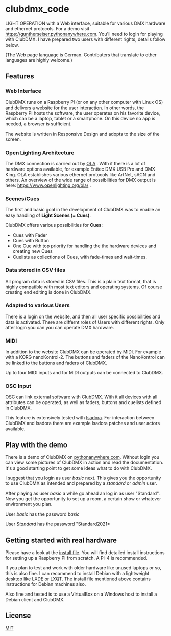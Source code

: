 # clubdmx_code

LIGHT OPERATION with a Web interface, suitable for various DMX hardware and ethernet protocols.
For a demo visit <https://guntherseiser.pythonanywhere.com>. You'll need to login for playing with ClubDMX. I have prepared two users with different rights, details follow below.

(The Web page language is German. Contributers that translate to other languages are highly welcome.)

## Features

### Web Interface

ClubDMX runs on a Raspberry PI (or on any other computer with Linux OS) and delivers a website for the user interaction. In other words, the Raspberry PI hosts the software, the user operates on his favorite device, which can be a laptop, tablet or a smartphone. On this device no app is needed, a browser is sufficient.

The website is written in Responsive Design and adopts to the size of the screen.

### Open Lighting Architecture

The DMX connection is carried out by [OLA](https://www.openlighting.org/) . With it there is a lot of hardware options available, for example Enttec DMX USB Pro and DMX King. OLA establishes various ethernet protocols like ArtNet, sACN and others. An overview of the wide range of possibilities for DMX output is here:
<https://www.openlighting.org/ola/> .

### Scenes/Cues

The first and basic goal in the development of ClubDMX was to enable an easy handling of **Light Scenes (= Cues)**. 

ClubDMX offers various possibilities for **Cues**:
* Cues with Fader
* Cues with Button
* One Cue with top priority for handling the the hardware devices and creating new Cues
* Cuelists as collections of Cues, with fade-times and wait-times.

### Data stored in CSV files

All program data is stored in CSV files. This is a plain text format, that is highly compatible with most text editors and operating systems. Of course creating end editing is done in ClubDMX.

### Adapted to various Users

There is a login on the website, and then all user specific possibilities and data is activated. There are differnt roles of Users with different rights. Only after login you can you can operate DMX hardware.

### MIDI

In addition to the website ClubDMX can be operated by MIDI. For example with a KORG nanoKontrol-2. The buttons and faders of the NanoKontrol can be linked to the buttons and faders of ClubDMX.

Up to four MIDI inputs and for MIDI outputs can be connected to ClubDMX.

### OSC Input

[OSC](https://en.wikipedia.org/wiki/Open_Sound_Control) can link external software with ClubDMX. With it all devices with all attributes can be operated, as well as faders, buttons and cuelists defined in ClubDMX.

This feature is extensively tested with [Isadora](https://troikatronix.com/). 
For interaction between ClubDMX and Isadora there are example Isadora patches and user actors available.

## Play with the demo

There is a demo of ClubDMX on [pythonanywhere.com](https://guntherseiser.pythonanywhere.com/index). Without login you can view some pictures of ClubDMX in action and read the documentation. It's a good starting point to get some ideas what to do with ClubDMX. 

I suggest that you login as user *basic* next. This gives you the opportunity to use ClubDMX as intended and prepared by a *standard* or *admin* user. 

After playing as user *basic* a while go ahead an log in as user "Standard". Now you get the opportunity to set up a room, a certain show or whatever environment you plan.

User *basic* has the password *basic*

User *Standard* has the password "Standard2021*

## Getting started with real hardware

Please have a look at the [install file](install.md). You will find detailed install instructions for setting up a Raspberry PI from scratch. A PI-4 is recommended. 

If you plan to test and work with older hardware like unused laptops or so, this is also fine. I can recommend to install Debian with a lightweight desktop like LXDE or LXQT. The install file mentioned above contains instructions for Debian machines also.

Also fine and tested is to use a VirtualBox on a Windows host to install a Debian client and ClubDMX. 

## License

[MIT](LICENSE.md)